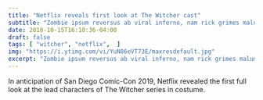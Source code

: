 ```yaml
---
title: "Netflix reveals first look at The Witcher cast"
subtitle: "Zombie ipsum reversus ab viral inferno, nam rick grimes malum cerebro. De carne lumbering animata corpora quaeritis. Summus brains sit​​."
date: 2018-10-15T16:10:36-04:00
draft: false
tags: [ "witcher", "netflix",  ]
img: "https://i.ytimg.com/vi/YuN86eVT73E/maxresdefault.jpg"
excerpt: "Zombie ipsum reversus ab viral inferno, nam rick grimes malum cerebro. De carne lumbering animata corpora quaeritis. "
---
```


In anticipation of San Diego Comic-Con 2019, Netflix revealed the first full look at the lead characters of The Witcher series in costume.